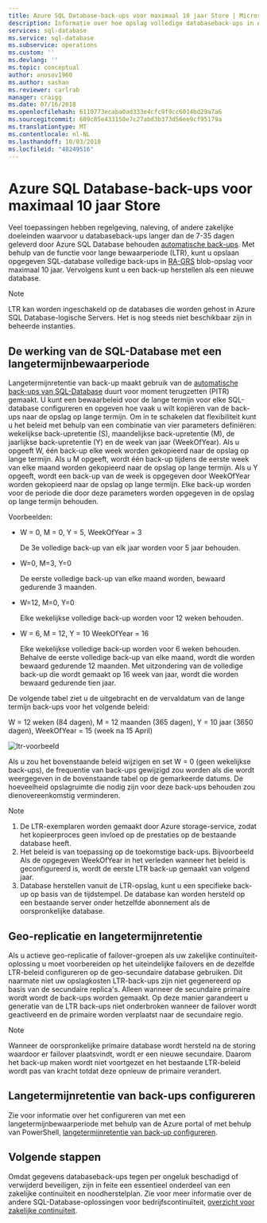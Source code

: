 ```yaml
---
title: Azure SQL Database-back-ups voor maximaal 10 jaar Store | Microsoft Docs
description: Informatie over hoe opslag volledige databaseback-ups in Azure SQL Database biedt ondersteuning voor maximaal 10 jaar.
services: sql-database
ms.service: sql-database
ms.subservice: operations
ms.custom: ''
ms.devlang: ''
ms.topic: conceptual
author: anosov1960
ms.author: sashan
ms.reviewer: carlrab
manager: craigg
ms.date: 07/16/2018
ms.openlocfilehash: 6110773ecaba0ad333e4cfc9f9cc6014bd29a7a6
ms.sourcegitcommit: 609c85e433150e7c27abd3b373d56ee9cf95179a
ms.translationtype: MT
ms.contentlocale: nl-NL
ms.lasthandoff: 10/03/2018
ms.locfileid: "48249516"
---
```

# <a name="store-azure-sql-database-backups-for-up-to-10-years"></a>Azure SQL Database-back-ups voor maximaal 10 jaar Store

Veel toepassingen hebben regelgeving, naleving, of andere zakelijke doeleinden waarvoor u databaseback-ups langer dan de 7-35 dagen geleverd door Azure SQL Database behouden [automatische back-ups](sql-database-automated-backups.md). Met behulp van de functie voor lange bewaarperiode (LTR), kunt u opslaan opgegeven SQL-database volledige back-ups in [RA-GRS](../storage/common/storage-redundancy-grs.md#read-access-geo-redundant-storage) blob-opslag voor maximaal 10 jaar. Vervolgens kunt u een back-up herstellen als een nieuwe database.

> [!NOTE]
> LTR kan worden ingeschakeld op de databases die worden gehost in Azure SQL Database-logische Servers. Het is nog steeds niet beschikbaar zijn in beheerde instanties.
> 

## <a name="how-sql-database-long-term-retention-works"></a>De werking van de SQL-Database met een langetermijnbewaarperiode

Langetermijnretentie van back-up maakt gebruik van de [automatische back-ups van SQL-Database](sql-database-automated-backups.md) duurt voor moment terugzetten (PITR) gemaakt. U kunt een bewaarbeleid voor de lange termijn voor elke SQL-database configureren en opgeven hoe vaak u wilt kopiëren van de back-ups naar de opslag op lange termijn. Om in te schakelen dat flexibiliteit kunt u het beleid met behulp van een combinatie van vier parameters definiëren: wekelijkse back-upretentie (S), maandelijkse back-upretentie (M), de jaarlijkse back-upretentie (Y) en de week van jaar (WeekOfYear). Als u opgeeft W, één back-up elke week worden gekopieerd naar de opslag op lange termijn. Als u M opgeeft, wordt één back-up tijdens de eerste week van elke maand worden gekopieerd naar de opslag op lange termijn. Als u Y opgeeft, wordt een back-up van de week is opgegeven door WeekOfYear worden gekopieerd naar de opslag op lange termijn. Elke back-up worden voor de periode die door deze parameters worden opgegeven in de opslag op lange termijn behouden. 

Voorbeelden:

-  W = 0, M = 0, Y = 5, WeekOfYear = 3

   De 3e volledige back-up van elk jaar worden voor 5 jaar behouden.
- W=0, M=3, Y=0

   De eerste volledige back-up van elke maand worden, bewaard gedurende 3 maanden.

- W=12, M=0, Y=0

   Elke wekelijkse volledige back-up worden voor 12 weken behouden.

- W = 6, M = 12, Y = 10 WeekOfYear = 16

   Elke wekelijkse volledige back-up worden voor 6 weken behouden. Behalve de eerste volledige back-up van elke maand, wordt die worden bewaard gedurende 12 maanden. Met uitzondering van de volledige back-up die wordt gemaakt op 16 week van jaar, wordt die worden bewaard gedurende tien jaar. 

De volgende tabel ziet u de uitgebracht en de vervaldatum van de lange termijn back-ups voor het volgende beleid:

W = 12 weken (84 dagen), M = 12 maanden (365 dagen), Y = 10 jaar (3650 dagen), WeekOfYear = 15 (week na 15 April)

   ![ltr-voorbeeld](./media/sql-database-long-term-retention/ltr-example.png)


 
Als u zou het bovenstaande beleid wijzigen en set W = 0 (geen wekelijkse back-ups), de frequentie van back-ups gewijzigd zou worden als die wordt weergegeven in de bovenstaande tabel op de gemarkeerde datums. De hoeveelheid opslagruimte die nodig zijn voor deze back-ups behouden zou dienovereenkomstig verminderen. 

> [!NOTE]
1. De LTR-exemplaren worden gemaakt door Azure storage-service, zodat het kopieerproces geen invloed op de prestaties op de bestaande database heeft.
2. Het beleid is van toepassing op de toekomstige back-ups. Bijvoorbeeld Als de opgegeven WeekOfYear in het verleden wanneer het beleid is geconfigureerd is, wordt de eerste LTR back-up gemaakt van volgend jaar. 
3. Database herstellen vanuit de LTR-opslag, kunt u een specifieke back-up op basis van de tijdstempel.   De database kan worden hersteld op een bestaande server onder hetzelfde abonnement als de oorspronkelijke database. 
> 

## <a name="geo-replication-and-long-term-backup-retention"></a>Geo-replicatie en langetermijnretentie

Als u actieve geo-replicatie of failover-groepen als uw zakelijke continuïteit-oplossing u moet voorbereiden op het uiteindelijke failovers en de dezelfde LTR-beleid configureren op de geo-secundaire database gebruiken. Dit naarmate niet uw opslagkosten LTR-back-ups zijn niet gegenereerd op basis van de secundaire replica's. Alleen wanneer de secundaire primaire wordt wordt de back-ups worden gemaakt. Op deze manier garandeert u generatie van de LTR back-ups niet onderbroken wanneer de failover wordt geactiveerd en de primaire worden verplaatst naar de secundaire regio. 

> [!NOTE]
Wanneer de oorspronkelijke primaire database wordt hersteld na de storing waardoor er failover plaatsvindt, wordt er een nieuwe secundaire. Daarom het back-up maken wordt niet voortgezet en het bestaande LTR-beleid wordt pas van kracht totdat deze opnieuw de primaire verandert. 
> 

## <a name="configure-long-term-backup-retention"></a>Langetermijnretentie van back-ups configureren

Zie voor informatie over het configureren van met een langetermijnbewaarperiode met behulp van de Azure portal of met behulp van PowerShell, [langetermijnretentie van back-up configureren](sql-database-long-term-backup-retention-configure.md).

## <a name="next-steps"></a>Volgende stappen

Omdat gegevens databaseback-ups tegen per ongeluk beschadigd of verwijderd beveiligen, zijn in feite een essentieel onderdeel van een zakelijke continuïteit en noodherstelplan. Zie voor meer informatie over de andere SQL-Database-oplossingen voor bedrijfscontinuïteit, [overzicht voor zakelijke continuïteit](sql-database-business-continuity.md).
